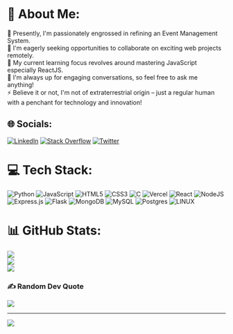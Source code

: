 # 💫 About Me:
🔭 Presently, I'm passionately engrossed in refining an Event Management System.<br>👯 I'm eagerly seeking opportunities to collaborate on exciting web projects remotely.<br>🌱 My current learning focus revolves around mastering JavaScript especially ReactJS.<br>💬 I'm always up for engaging conversations, so feel free to ask me anything!<br>⚡ Believe it or not, I'm not of extraterrestrial origin – just a regular human with a penchant for technology and innovation!


## 🌐 Socials:
[![LinkedIn](https://img.shields.io/badge/LinkedIn-%230077B5.svg?logo=linkedin&logoColor=white)](https://linkedin.com/in/dinesh-p-r-6493651a5) [![Stack Overflow](https://img.shields.io/badge/-Stackoverflow-FE7A16?logo=stack-overflow&logoColor=white)](https://stackoverflow.com/users/13118032) [![Twitter](https://img.shields.io/badge/Twitter-%231DA1F2.svg?logo=Twitter&logoColor=white)](https://twitter.com/Dinesh2842004) 

# 💻 Tech Stack:
![Python](https://img.shields.io/badge/python-3670A0?style=for-the-badge&logo=python&logoColor=ffdd54) ![JavaScript](https://img.shields.io/badge/javascript-%23323330.svg?style=for-the-badge&logo=javascript&logoColor=%23F7DF1E) ![HTML5](https://img.shields.io/badge/html5-%23E34F26.svg?style=for-the-badge&logo=html5&logoColor=white) ![CSS3](https://img.shields.io/badge/css3-%231572B6.svg?style=for-the-badge&logo=css3&logoColor=white) ![C](https://img.shields.io/badge/c-%2300599C.svg?style=for-the-badge&logo=c&logoColor=white) ![Vercel](https://img.shields.io/badge/vercel-%23000000.svg?style=for-the-badge&logo=vercel&logoColor=white) ![React](https://img.shields.io/badge/react-%2320232a.svg?style=for-the-badge&logo=react&logoColor=%2361DAFB) ![NodeJS](https://img.shields.io/badge/node.js-6DA55F?style=for-the-badge&logo=node.js&logoColor=white) ![Express.js](https://img.shields.io/badge/express.js-%23404d59.svg?style=for-the-badge&logo=express&logoColor=%2361DAFB) ![Flask](https://img.shields.io/badge/flask-%23000.svg?style=for-the-badge&logo=flask&logoColor=white) ![MongoDB](https://img.shields.io/badge/MongoDB-%234ea94b.svg?style=for-the-badge&logo=mongodb&logoColor=white) ![MySQL](https://img.shields.io/badge/mysql-%2300f.svg?style=for-the-badge&logo=mysql&logoColor=white) ![Postgres](https://img.shields.io/badge/postgres-%23316192.svg?style=for-the-badge&logo=postgresql&logoColor=white) ![LINUX](https://img.shields.io/badge/Linux-FCC624?style=for-the-badge&logo=linux&logoColor=black)
# 📊 GitHub Stats:
![](https://github-readme-stats.vercel.app/api?username=RajendranDinesh&theme=dark&hide_border=false&include_all_commits=false&count_private=true)<br/>
![](https://github-readme-streak-stats.herokuapp.com/?user=RajendranDinesh&theme=dark&hide_border=false)<br/>
![](https://github-readme-stats.vercel.app/api/top-langs/?username=RajendranDinesh&theme=dark&hide_border=false&include_all_commits=false&count_private=true&layout=compact)

### ✍️ Random Dev Quote
![](https://quotes-github-readme.vercel.app/api?type=horizontal&theme=radical)

---
[![](https://visitcount.itsvg.in/api?id=RajendranDinesh&icon=0&color=0)](https://visitcount.itsvg.in)

